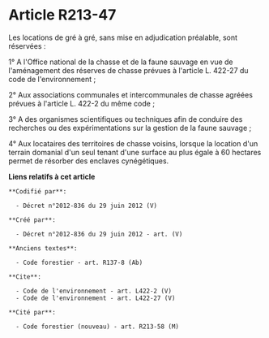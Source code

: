 # Article R213-47

Les locations de gré à gré, sans mise en adjudication préalable, sont réservées : 

1° A l'Office national de la chasse et de la faune sauvage en vue de l'aménagement des réserves de chasse prévues à l'article
L. 422-27 du code de l'environnement ; 

2° Aux associations communales et intercommunales de chasse agréées prévues à l'article L. 422-2 du même code ; 

3° A des organismes scientifiques ou techniques afin de conduire des recherches ou des expérimentations sur la gestion de la
faune sauvage ; 

4° Aux locataires des territoires de chasse voisins, lorsque la location d'un terrain domanial d'un seul tenant d'une surface
au plus égale à 60 hectares permet de résorber des enclaves cynégétiques.

**Liens relatifs à cet article**

	**Codifié par**:

	  - Décret n°2012-836 du 29 juin 2012 (V)

	**Créé par**:

	  - Décret n°2012-836 du 29 juin 2012 - art. (V)

	**Anciens textes**:

	  - Code forestier - art. R137-8 (Ab)

	**Cite**:

	  - Code de l'environnement - art. L422-2 (V)
	  - Code de l'environnement - art. L422-27 (V)

	**Cité par**:

	  - Code forestier (nouveau) - art. R213-58 (M)
